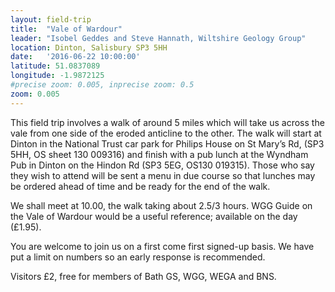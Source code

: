 ```yaml
---
layout: field-trip
title:  "Vale of Wardour"
leader: "Isobel Geddes and Steve Hannath, Wiltshire Geology Group"
location: Dinton, Salisbury SP3 5HH
date:   '2016-06-22 10:00:00'
latitude: 51.0837089
longitude: -1.9872125
#precise zoom: 0.005, inprecise zoom: 0.5
zoom: 0.005
---
```

This field trip involves a walk of around 5 miles which will take us across the vale from one side of the eroded anticline to the other. The walk will start at Dinton in the National Trust car park for Philips House on St Mary’s Rd, (SP3 5HH, OS sheet 130 009316) and finish with a pub lunch at the Wyndham Pub in Dinton on the Hindon Rd (SP3 5EG, OS130 019315). Those who say they wish to attend will be sent a menu in due course so that lunches may be ordered ahead of time and be ready for the end of the walk.

We shall meet at 10.00, the walk taking about 2.5/3 hours.
WGG Guide on the Vale of Wardour would be a useful reference; available on the day (£1.95).

You are welcome to join us on a first come first signed-up basis. We have put a limit on numbers so an early response is recommended.

Visitors £2, free for members of Bath GS, WGG, WEGA and BNS.